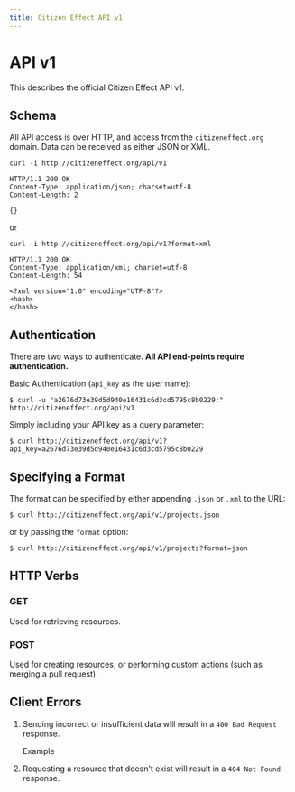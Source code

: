 ```yaml
---
title: Citizen Effect API v1
---
```


# API v1

This describes the official Citizen Effect API v1.

## Schema

All API access is over HTTP, and access from the `citizeneffect.org` domain. Data can be received as either JSON or XML.

    curl -i http://citizeneffect.org/api/v1

    HTTP/1.1 200 OK
    Content-Type: application/json; charset=utf-8
    Content-Length: 2

    {}

or

    curl -i http://citizeneffect.org/api/v1?format=xml

    HTTP/1.1 200 OK
    Content-Type: application/xml; charset=utf-8
    Content-Length: 54

    <?xml version="1.0" encoding="UTF-8"?>
    <hash>
    </hash>


## Authentication

There are two ways to authenticate. **All API end-points require authentication.**

Basic Authentication (`api_key` as the user name):

    $ curl -u "a2676d73e39d5d940e16431c6d3cd5795c8b0229:" http://citizeneffect.org/api/v1

Simply including your API key as a query parameter:

    $ curl http://citizeneffect.org/api/v1?api_key=a2676d73e39d5d940e16431c6d3cd5795c8b0229

## Specifying a Format

The format can be specified by either appending `.json` or `.xml` to the URL:

    $ curl http://citizeneffect.org/api/v1/projects.json

or by passing the `format` option:

    $ curl http://citizeneffect.org/api/v1/projects?format=json

## HTTP Verbs

### GET
Used for retrieving resources.

### POST
Used for creating resources, or performing custom actions (such as merging a pull request).

## Client Errors

1. Sending incorrect or insufficient data will result in a `400 Bad Request` response.

    Example

2. Requesting a resource that doesn't exist will result in a `404 Not Found` response.
